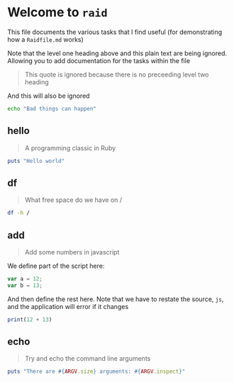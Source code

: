 # Welcome to `raid`

This file documents the various tasks that I find useful (for demonstrating how a `Raidfile.md` works)

Note that the level one heading above and this plain text are being ignored. Allowing you to add documentation for the tasks within the file

> This quote is ignored because there is no preceeding level two heading

And this will also be ignored

```bash
echo "Bad things can happen"
```

## hello

> A programming classic in Ruby

```ruby
puts "Hello world"
```

## df

> What free space do we have on /

```bash
df -h /
```

## add

> Add some numbers in javascript

We define part of the script here:

```js
var a = 12;
var b = 13;
```

And then define the rest here. Note that we have to restate the source, `js`, and the application will error if it changes

```js
print(12 + 13)
```

## echo

> Try and echo the command line arguments

```ruby
puts "There are #{ARGV.size} arguments: #{ARGV.inspect}"
```